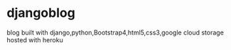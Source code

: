 # djangoblog
blog built with django,python,Bootstrap4,html5,css3,google cloud storage 
hosted with heroku
